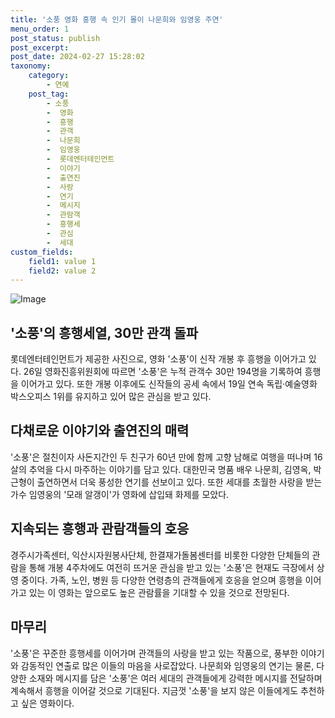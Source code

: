 ```yaml
---
title: '소풍 영화 흥행 속 인기 몰이 나문희와 임영웅 주연'
menu_order: 1
post_status: publish
post_excerpt: 
post_date: 2024-02-27 15:28:02
taxonomy:
    category:
        - 연예
    post_tag:
        - 소풍
        -  영화
        -  흥행
        -  관객
        -  나문희
        -  임영웅
        -  롯데엔터테인먼트
        -  이야기
        -  출연진
        -  사랑
        -  연기
        -  메시지
        -  관람객
        -  흥행세
        -  관심
        -  세대
custom_fields:
    field1: value 1
    field2: value 2
---
```


![Image](https://ssl.pstatic.net/mimgnews/image/241/2024/02/26/0003331846_001_20240226084801323.jpg?type=w540)

## '소풍'의 흥행세열, 30만 관객 돌파
롯데엔터테인먼트가 제공한 사진으로, 영화 '소풍'이 신작 개봉 후 흥행을 이어가고 있다. 26일 영화진흥위원회에 따르면 '소풍'은 누적 관객수 30만 194명을 기록하여 흥행을 이어가고 있다. 또한 개봉 이후에도 신작들의 공세 속에서 19일 연속 독립·예술영화 박스오피스 1위를 유지하고 있어 많은 관심을 받고 있다.
## 다채로운 이야기와 출연진의 매력
'소풍'은 절친이자 사돈지간인 두 친구가 60년 만에 함께 고향 남해로 여행을 떠나며 16살의 추억을 다시 마주하는 이야기를 담고 있다. 대한민국 명품 배우 나문희, 김영옥, 박근형이 출연하면서 더욱 풍성한 연기를 선보이고 있다. 또한 세대를 초월한 사랑을 받는 가수 임영웅의 '모래 알갱이'가 영화에 삽입돼 화제를 모았다.
## 지속되는 흥행과 관람객들의 호응
경주시가족센터, 익산시자원봉사단체, 한결재가돌봄센터를 비롯한 다양한 단체들의 관람을 통해 개봉 4주차에도 여전히 뜨거운 관심을 받고 있는 '소풍'은 현재도 극장에서 상영 중이다. 가족, 노인, 병원 등 다양한 연령층의 관객들에게 호응을 얻으며 흥행을 이어가고 있는 이 영화는 앞으로도 높은 관람률을 기대할 수 있을 것으로 전망된다.
## 마무리
'소풍'은 꾸준한 흥행세를 이어가며 관객들의 사랑을 받고 있는 작품으로, 풍부한 이야기와 감동적인 연출로 많은 이들의 마음을 사로잡았다. 나문희와 임영웅의 연기는 물론, 다양한 소재와 메시지를 담은 '소풍'은 여러 세대의 관객들에게 강력한 메시지를 전달하며 계속해서 흥행을 이어갈 것으로 기대된다. 지금껏 '소풍'을 보지 않은 이들에게도 추천하고 싶은 영화이다.
